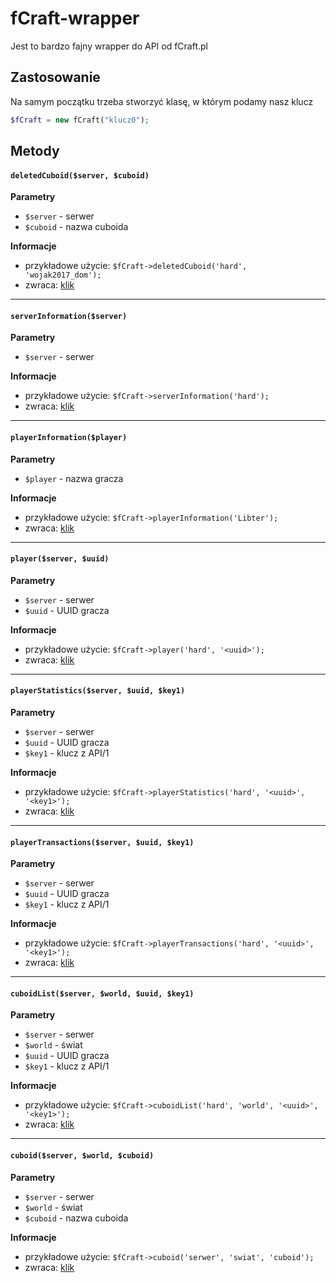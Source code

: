 # fCraft-wrapper
Jest to bardzo fajny wrapper do API od fCraft.pl

## Zastosowanie
Na samym początku trzeba stworzyć klasę, w którym podamy nasz klucz
```php
$fCraft = new fCraft("klucz0");
```

## Metody
#### `deletedCuboid($server, $cuboid)`
**Parametry**
* `$server` - serwer
* `$cuboid` - nazwa cuboida

**Informacje**
* przykładowe użycie: `$fCraft->deletedCuboid('hard', 'wojak2017_dom');`
* zwraca: [klik](https://fcraft.pl/temat-api-0-server-cuboid-deleted-name-dost%C4%99p-do-rejestru-cuboid%C3%B3w-usuni%C4%99tych-909)

---

#### `serverInformation($server)`
**Parametry**
* `$server` - serwer

**Informacje**
* przykładowe użycie: `$fCraft->serverInformation('hard');`
* zwraca: [klik](https://fcraft.pl/temat-api-0-server-info-informacje-o-serwerze-1444)

---

#### `playerInformation($player)`
**Parametry**
* `$player` - nazwa gracza

**Informacje**
* przykładowe użycie: `$fCraft->playerInformation('Libter');`
* zwraca: [klik](https://fcraft.pl/temat-api-p-api-0-player-nick-globalne-informacje-o-graczu-1479)

---

#### `player($server, $uuid)`
**Parametry**
* `$server` - serwer
* `$uuid` - UUID gracza

**Informacje**
* przykładowe użycie: `$fCraft->player('hard', '<uuid>');`
* zwraca: [klik](https://fcraft.pl/temat-api-0-server-player-uuid-serwerowe-publiczne-informacje-o-graczu-1480)

---

#### `playerStatistics($server, $uuid, $key1)`
**Parametry**
* `$server` - serwer
* `$uuid` - UUID gracza
* `$key1` - klucz z API/1

**Informacje**
* przykładowe użycie: `$fCraft->playerStatistics('hard', '<uuid>', '<key1>');`
* zwraca: [klik](https://fcraft.pl/temat-api-1-server-player-uuid-statistics-szczeg%C3%B3%C5%82owe-statystyki-gracza-1481)

---

#### `playerTransactions($server, $uuid, $key1)`
**Parametry**
* `$server` - serwer
* `$uuid` - UUID gracza
* `$key1` - klucz z API/1

**Informacje**
* przykładowe użycie: `$fCraft->playerTransactions('hard', '<uuid>', '<key1>');`
* zwraca: [klik](https://fcraft.pl/temat-api-1-server-player-uuid-transactions-szczeg%C3%B3%C5%82owa-historia-transakcji-gracza-1482)

---

#### `cuboidList($server, $world, $uuid, $key1)`
**Parametry**
* `$server` - serwer
* `$world` - świat
* `$uuid` - UUID gracza
* `$key1` - klucz z API/1

**Informacje**
* przykładowe użycie: `$fCraft->cuboidList('hard', 'world', '<uuid>', '<key1>');`
* zwraca: [klik](https://fcraft.pl/temat-api-0-api-1-server-cuboid-world-informacje-o-cuboidach-gracza-1483)

---

#### `cuboid($server, $world, $cuboid)`
**Parametry**
* `$server` - serwer
* `$world` - świat
* `$cuboid` - nazwa cuboida

**Informacje**
* przykładowe użycie: `$fCraft->cuboid('serwer', 'swiat', 'cuboid');`
* zwraca: [klik](https://fcraft.pl/temat-api-0-api-1-server-cuboid-world-informacje-o-cuboidach-gracza-1483)
